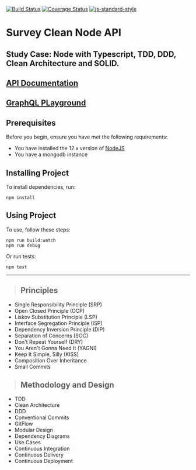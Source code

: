 [![Build Status](https://api.travis-ci.com/renanrudney/survey-clean-node-api.svg?branch=master)](https://travis-ci.com/renanrudney/survey-clean-node-api)
[![Coverage Status](https://coveralls.io/repos/github/renanrudney/survey-clean-node-api/badge.svg)](https://coveralls.io/github/renanrudney/survey-clean-node-api)
[![js-standard-style](https://img.shields.io/badge/code%20style-standard-brightgreen.svg)](http://standardjs.com)


# **Survey Clean Node API**

Study Case: Node with Typescript, TDD, DDD, Clean Architecture and SOLID.
---

## [**API Documentation**](https://clean-node-api-survey.herokuapp.com/api-docs)
## [**GraphQL PLayground**](https://clean-node-api-survey.herokuapp.com/graphql)


## Prerequisites

Before you begin, ensure you have met the following requirements:
* You have installed the 12.x version of [NodeJS](https://nodejs.org/en/download/)
* You have a mongodb instance

## Installing Project

To install dependencies, run:

```
npm install
```

## Using Project

To use, follow these steps:

```
npm run build:watch
npm run debug
```

Or run tests:
```
npm test
```

---

>## Principles

* Single Responsibility Principle (SRP)
* Open Closed Principle (OCP)
* Liskov Substitution Principle (LSP)
* Interface Segregation Principle (ISP)
* Dependency Inversion Principle (DIP)
* Separation of Concerns (SOC)
* Don't Repeat Yourself (DRY)
* You Aren't Gonna Need It (YAGNI)
* Keep It Simple, Silly (KISS)
* Composition Over Inheritance
* Small Commits

>## Methodology and Design

* TDD
* Clean Architecture
* DDD
* Conventional Commits
* GitFlow
* Modular Design
* Dependency Diagrams
* Use Cases
* Continuous Integration
* Continuous Delivery
* Continuous Deployment
